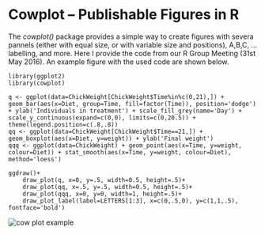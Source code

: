 # Cowplot – Publishable Figures in R

The _cowplot()_ package provides a simple way to create figures with severa pannels (either with equal size, or with variable size and positions), A,B,C, ... labelling, and more. Here I provide the code from our R Group Meeting (31st May 2016). An example figure with the used code are shown below. 

```{r}
library(ggplot2)
library(cowplot)

q <- ggplot(data=ChickWeight[ChickWeight$Time%in%c(0,21),]) + geom_bar(aes(x=Diet, group=Time, fill=factor(Time)), position='dodge') + ylab('Individuals in treatment') + scale_fill_grey(name='Day') + scale_y_continuous(expand=c(0,0), limits=c(0,20.5)) + theme(legend.position=c(.8,.8))
qq <- ggplot(data=ChickWeight[ChickWeight$Time==21,]) + geom_boxplot(aes(x=Diet, y=weight)) + ylab('Final weight')
qqq <- ggplot(data=ChickWeight) + geom_point(aes(x=Time, y=weight, colour=Diet)) + stat_smooth(aes(x=Time, y=weight, colour=Diet), method='loess')

ggdraw()+
	draw_plot(q, x=0, y=.5, width=0.5, height=.5)+
	draw_plot(qq, x=.5, y=.5, width=0.5, height=.5)+
	draw_plot(qqq, x=0, y=0, width=1, height=.5)+
	draw_plot_label(label=LETTERS[1:3], x=c(0,.5,0), y=c(1,1,.5), fontface='bold')
```

![cow plot example](https://github.com/flsrgroup/Cowplot_Publishable_Figures/blob/master/tst2.png "Logo Title Text 1")

